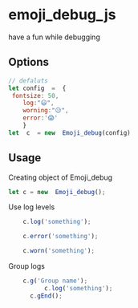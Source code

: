 # emoji_debug_js

have a fun while debugging

## Options

   ```javascript 
   // defaluts
   let config  =  {
	fontsize: 50, 
       log:"😃",
       worning:"😥",
       error:'😱'
       }
   let  c  = new  Emoji_debug(config)
   ```
    
## Usage
Creating object of Emoji_debug
```javascript
let c =	new  Emoji_debug();
```
Use log levels
  ```javascript
	  c.log('something');
  ```

  ```javascript
	  c.error('something');
  ```

  ```javascript
	  c.worn('something');
  ```

Group logs
  ```javascript
	  c.g('Group name');
			c.log('something');
		c.gEnd();
  ```

	


